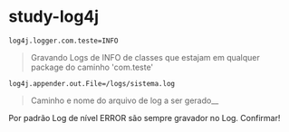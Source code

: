# study-log4j

```
log4j.logger.com.teste=INFO
```
> Gravando Logs de INFO de classes que estajam em qualquer package do caminho 'com.teste'<br/>

```
log4j.appender.out.File=/logs/sistema.log
```
> Caminho e nome do arquivo de log a ser gerado__

Por padrão Log de nível ERROR são sempre gravador no Log. Confirmar!
